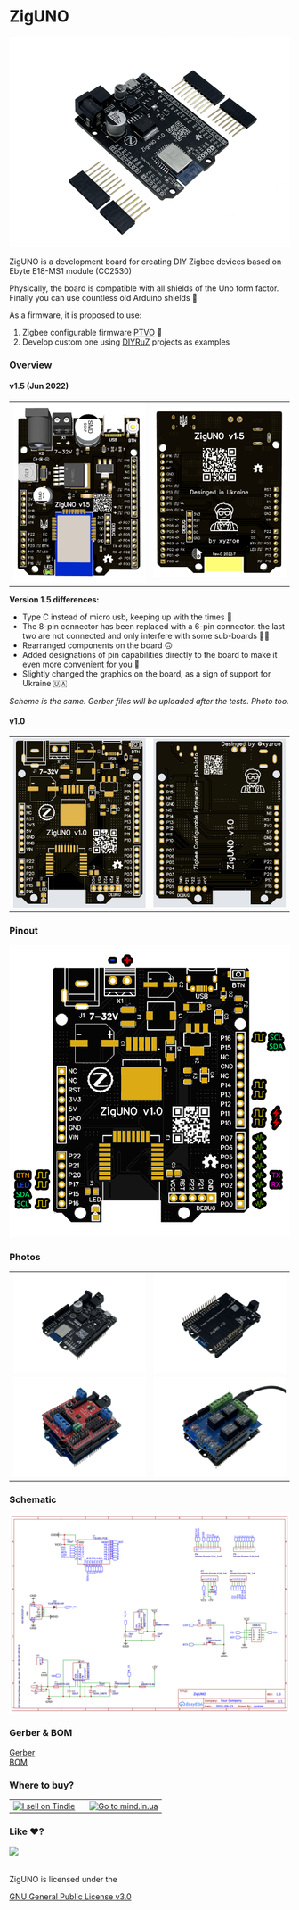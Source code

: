 # ZigUNO

<div align="center"><img src="./2530_v1/photos/main.png"></div>

ZigUNO is a development board for creating DIY Zigbee devices based on Ebyte E18-MS1 module (CC2530)

Physically, the board is compatible with all shields of the Uno form factor. Finally you can use countless old Arduino shields 🤣

As a firmware, it is proposed to use:
1. Zigbee configurable firmware [PTVO](https://ptvo.info) 🚀
2. Develop custom one using [DIYRuZ](https://diyruz.github.io/) projects as examples

### Overview

#### v1.5 (Jun 2022)
<table>
<tr>
<td width="50%">
<img src="./2530_v1.5/images/top.png">
</td>
<td>
<img src="./2530_v1.5/images/bottom.png">
</td>
</tr>
</table>

**Version 1.5 differences:**
- Type C instead of micro usb, keeping up with the times 🤩
- The 8-pin connector has been replaced with a 6-pin connector. the last two are not connected and only interfere with some sub-boards 🤦‍♂️
- Rearranged components on the board 🙃
- Added designations of pin capabilities directly to the board to make it even more convenient for you 🥳
- Slightly changed the graphics on the board, as a sign of support for Ukraine 🇺🇦

*Scheme is the same. Gerber files will be uploaded after the tests. Photo too.*

#### v1.0
<table>
<tr>
<td width="50%">
<img src="./2530_v1/images/top.png">
</td>
<td>
<img src="./2530_v1/images/bottom.png">
</td>
</tr>
</table>

### Pinout
<div align="center"><img src="./2530_v1/images/pinout.png"></div>

### Photos
<table>
<tr>
<td width="50%">
<img src="./2530_v1/photos/top.png">
</td>
<td>
<img src="./2530_v1/photos/bottom.png">
</td>
</tr>
<tr>
<td width="50%">
<img src="./2530_v1/photos/shields.png">
</td>
<td>
<img src="./2530_v1/photos/relays.png">
</td>
</tr>
</table>

### Schematic
<div align="center"><img src="./2530_v1/files/Schematic_ZigUNO.png"></div>

### Gerber & BOM
[Gerber](./2530_v1/files/Gerber_ZigUNO.zip)  
[BOM](./2530_v1/files/BOM_ZigUNO.csv)

### Where to buy?
<table>
<tr>
<td width="50%">
<a href="https://www.tindie.com/stores/mind/?ref=offsite_badges&utm_source=sellers_xyzroe&utm_medium=badges&utm_campaign=badge_large"><img src="https://d2ss6ovg47m0r5.cloudfront.net/badges/tindie-larges.png" alt="I sell on Tindie" width="200" height="104"></a>
</td>
<td>
<a href="https://mind.in.ua/"><img src="https://static.tildacdn.com/tild6233-6438-4630-b761-313864663031/logo_transperent.gif" alt="Go to mind.in.ua" width="200" height="200"></a>
</td>
</tr>
</table>


### Like ♥️?
<a href="https://www.buymeacoffee.com/xyzroe"><img src="https://img.buymeacoffee.com/button-api/?text=Buy me a pizza&emoji=🍕&slug=xyzroe&button_colour=FFDD00&font_colour=000000&font_family=Inter&outline_colour=000000&coffee_colour=ffffff" /></a>

<br>  
ZigUNO is licensed under the

[GNU General Public License v3.0](https://github.com/xyzroe/ZigUNO/blob/main/LICENSE)
